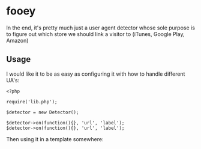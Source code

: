 fooey
=================

In the end, it's pretty much just a user agent detector whose sole purpose is to figure out which store we should link a visitor to (iTunes, Google Play, Amazon)

Usage
-----------------

I would like it to be as easy as configuring it with how to handle different UA's:

    <?php
    
    require('lib.php');
    
    $detector = new Detector();
    
    $detector->on(function(){}, 'url', 'label');
    $detector->on(function(){}, 'url', 'label');


Then using it in a template somewhere:


